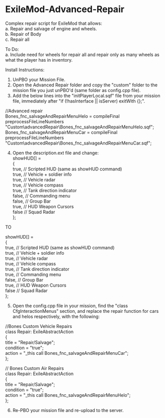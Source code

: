 # ExileMod-Advanced-Repair
Complex repair script for ExileMod that allows:</br>
a. Repair and salvage of engine and wheels.</br>
b. Repair of Body</br>
c. Repair all</br>

To Do:</br>
a.  Include need for wheels for repair all and repair only as many wheels as what the player has in inventory.</br>

Install Instructions:</br>
1. UnPBO your Mission File.</br>
2. Open the Advanced Repair folder and copy the "custom" folder to the mission file you just unPBO'd (same folder as config.cpp file).</br>
3. Add the below lines into the "initPlayerLocal.sqf" file from your mission file, immediately after "if (!hasInterface || isServer) exitWith {};".</br>

//Advanced repair</br>
Bones_fnc_salvageAndRepairMenuHelo = compileFinal preprocessFileLineNumbers "Custom\advancedRepair\Bones_fnc_salvageAndRepairMenuHelo.sqf";</br>
Bones_fnc_salvageAndRepairMenuCar = compileFinal preprocessFileLineNumbers  "Custom\advancedRepair\Bones_fnc_salvageAndRepairMenuCar.sqf";</br>

4. Open the description.ext file and change:</br>
showHUD[] = </br>
{</br>
    true,   // Scripted HUD (same as showHUD command)</br>
    true,   // Vehicle + soldier info</br>
    true,   // Vehicle radar </br>
    true,   // Vehicle compass</br>
    true,   // Tank direction indicator</br>
    false,  // Commanding menu</br>
    false,  // Group Bar</br>
    true,   // HUD Weapon Cursors</br>
    false   // Squad Radar</br>
};</br>

TO</br>

showHUD[] = </br>
{</br>
    true,   // Scripted HUD (same as showHUD command)</br>
    true,   // Vehicle + soldier info</br>
    true,   // Vehicle radar </br>
    true,   // Vehicle compass</br>
    true,   // Tank direction indicator</br>
    true,  // Commanding menu</br>
    false,  // Group Bar</br>
    true,   // HUD Weapon Cursors</br>
    false   // Squad Radar</br>
};</br>

5. Open the config.cpp file in your mission, find the "class CfgInteractionMenus" section, and replace the repair function for cars and helos respectively, with the following:</br>

//Bones Custom Vehicle Repairs</br>
class Repair: ExileAbstractAction</br>
{</br>
	title = "Repair/Salvage";</br>
	condition = "true";</br>
	action = "_this call Bones_fnc_salvageAndRepairMenuCar";</br>
};</br>

// Bones Custom Air Repairs</br>
class Repair: ExileAbstractAction</br>
{</br>
	title = "Repair/Salvage";</br>
	condition = "true";</br>
	action = "_this call Bones_fnc_salvageAndRepairMenuHelo";</br>
};</br>

6. Re-PBO your mission file and re-upload to the server.
